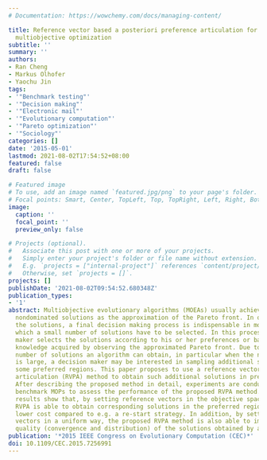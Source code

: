 ```yaml
---
# Documentation: https://wowchemy.com/docs/managing-content/

title: Reference vector based a posteriori preference articulation for evolutionary
  multiobjective optimization
subtitle: ''
summary: ''
authors:
- Ran Cheng
- Markus Olhofer
- Yaochu Jin
tags:
- '"Benchmark testing"'
- '"Decision making"'
- '"Electronic mail"'
- '"Evolutionary computation"'
- '"Pareto optimization"'
- '"Sociology"'
categories: []
date: '2015-05-01'
lastmod: 2021-08-02T17:54:52+08:00
featured: false
draft: false

# Featured image
# To use, add an image named `featured.jpg/png` to your page's folder.
# Focal points: Smart, Center, TopLeft, Top, TopRight, Left, Right, BottomLeft, Bottom, BottomRight.
image:
  caption: ''
  focal_point: ''
  preview_only: false

# Projects (optional).
#   Associate this post with one or more of your projects.
#   Simply enter your project's folder or file name without extension.
#   E.g. `projects = ["internal-project"]` references `content/project/deep-learning/index.md`.
#   Otherwise, set `projects = []`.
projects: []
publishDate: '2021-08-02T09:54:52.680348Z'
publication_types:
- '1'
abstract: Multiobjective evolutionary algorithms (MOEAs) usually achieve a set of
  nondominated solutions as the approximation of the Pareto front. In order to utilize
  the solutions, a final decision making process is indispensable in most cases in
  which a small number of solutions have to be selected. In this process a decision
  maker selects the solutions according to his or her preferences or based on the
  knowledge acquired by observing the approximated Pareto front. Due to the limited
  number of solutions an algorithm can obtain, in particular when the number of objectives
  is large, a decision maker may be interested in sampling additional solutions in
  some preferred regions. This paper proposes to use a reference vector based preference
  articulation (RVPA) method to obtain such additional solutions in preferred regions.
  After describing the proposed method in detail, experiments are conducted on six
  benchmark MOPs to assess the performance of the proposed RVPA method. Our empirical
  results show that, by setting reference vectors in the objective space, the proposed
  RVPA is able to obtain corresponding solutions in the preferred regions at a much
  lower cost compared to e.g. a re-start strategy. In addition, by setting the reference
  vectors in a uniform way, the proposed RVPA method is also able to improve the general
  quality (convergence and distribution) of the solutions obtained by an MOEA.
publication: '*2015 IEEE Congress on Evolutionary Computation (CEC)*'
doi: 10.1109/CEC.2015.7256991
---
```

